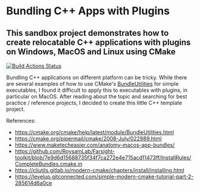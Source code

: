 # Bundling C++ Apps with Plugins

## This sandbox project demonstrates how to create relocatable C++ applications with plugins on Windows, MacOS and Linux using CMake

[![Build Actions Status](https://github.com/dyollb/app-with-plugins-template/actions/workflows/build.yml/badge.svg)](https://github.com/dyollb/app-with-plugins-template/actions)

Bundling C++ applications on different platform can be tricky. While there are several examples of how to use CMake's [BundleUtilities](https://cmake.org/cmake/help/latest/module/BundleUtilities.html) for simple executables, I found it difficult to apply this to executables with plugins, in particular on MacOS. After reading about the topic and searching for best practice / reference projects, I decided to create this little C++ template project.

References:

- <https://cmake.org/cmake/help/latest/module/BundleUtilities.html>
- <https://cmake.org/pipermail/cmake/2008-July/022989.html>
- <https://www.maketecheasier.com/anatomy-macos-app-bundles/>
- <https://github.com/RoysamLab/Farsight-toolkit/blob/7e9d6d15688735f34f7ca272e4e715acd11473ff/InstallRules/CompleteBundles.cmake.in>
- <https://cliutils.gitlab.io/modern-cmake/chapters/install/installing.html>
- <https://levelup.gitconnected.com/simple-modern-cmake-tutorial-part-2-285614d6a0ce>
